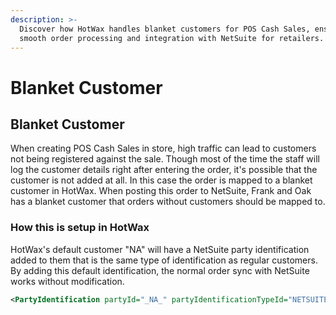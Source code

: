 ```yaml
---
description: >-
  Discover how HotWax handles blanket customers for POS Cash Sales, ensuring
  smooth order processing and integration with NetSuite for retailers.
---
```


# Blanket Customer

## Blanket Customer

When creating POS Cash Sales in store, high traffic can lead to customers not being registered against the sale. Though most of the time the staff will log the customer details right after entering the order, it's possible that the customer is not added at all. In this case the order is mapped to a blanket customer in HotWax. When posting this order to NetSuite, Frank and Oak has a blanket customer that orders without customers should be mapped to.

### How this is setup in HotWax

HotWax's default customer "NA" will have a NetSuite party identification added to them that is the same type of identification as regular customers. By adding this default identification, the normal order sync with NetSuite works without modification.

```xml
<PartyIdentification partyId="_NA_" partyIdentificationTypeId="NETSUITE_CUSTOMER_ID" idValue="8018750" />
```
